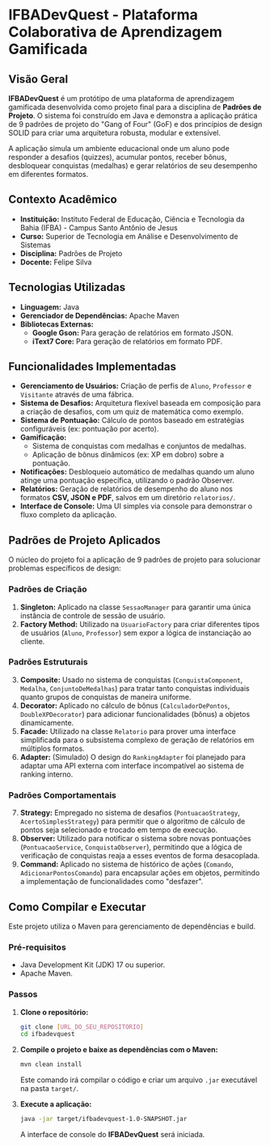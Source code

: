 # IFBADevQuest - Plataforma Colaborativa de Aprendizagem Gamificada

## Visão Geral

**IFBADevQuest** é um protótipo de uma plataforma de aprendizagem gamificada desenvolvida como projeto final para a disciplina de **Padrões de Projeto**. O sistema foi construído em Java e demonstra a aplicação prática de 9 padrões de projeto do "Gang of Four" (GoF) e dos princípios de design SOLID para criar uma arquitetura robusta, modular e extensível.

A aplicação simula um ambiente educacional onde um aluno pode responder a desafios (quizzes), acumular pontos, receber bônus, desbloquear conquistas (medalhas) e gerar relatórios de seu desempenho em diferentes formatos.

## Contexto Acadêmico

* **Instituição:** Instituto Federal de Educação, Ciência e Tecnologia da Bahia (IFBA) - Campus Santo Antônio de Jesus
* **Curso:** Superior de Tecnologia em Análise e Desenvolvimento de Sistemas
* **Disciplina:** Padrões de Projeto
* **Docente:** Felipe Silva

## Tecnologias Utilizadas

* **Linguagem:** Java
* **Gerenciador de Dependências:** Apache Maven
* **Bibliotecas Externas:**
    * **Google Gson:** Para geração de relatórios em formato JSON.
    * **iText7 Core:** Para geração de relatórios em formato PDF.

## Funcionalidades Implementadas

* **Gerenciamento de Usuários:** Criação de perfis de `Aluno`, `Professor` e `Visitante` através de uma fábrica.
* **Sistema de Desafios:** Arquitetura flexível baseada em composição para a criação de desafios, com um quiz de matemática como exemplo.
* **Sistema de Pontuação:** Cálculo de pontos baseado em estratégias configuráveis (ex: pontuação por acerto).
* **Gamificação:**
    * Sistema de conquistas com medalhas e conjuntos de medalhas.
    * Aplicação de bônus dinâmicos (ex: XP em dobro) sobre a pontuação.
* **Notificações:** Desbloqueio automático de medalhas quando um aluno atinge uma pontuação específica, utilizando o padrão Observer.
* **Relatórios:** Geração de relatórios de desempenho do aluno nos formatos **CSV, JSON e PDF**, salvos em um diretório `relatorios/`.
* **Interface de Console:** Uma UI simples via console para demonstrar o fluxo completo da aplicação.

## Padrões de Projeto Aplicados

O núcleo do projeto foi a aplicação de 9 padrões de projeto para solucionar problemas específicos de design:

### Padrões de Criação

1.  **Singleton:** Aplicado na classe `SessaoManager` para garantir uma única instância de controle de sessão de usuário.
2.  **Factory Method:** Utilizado na `UsuarioFactory` para criar diferentes tipos de usuários (`Aluno`, `Professor`) sem expor a lógica de instanciação ao cliente.

### Padrões Estruturais

3.  **Composite:** Usado no sistema de conquistas (`ConquistaComponent`, `Medalha`, `ConjuntoDeMedalhas`) para tratar tanto conquistas individuais quanto grupos de conquistas de maneira uniforme.
4.  **Decorator:** Aplicado no cálculo de bônus (`CalculadorDePontos`, `DoubleXPDecorator`) para adicionar funcionalidades (bônus) a objetos dinamicamente.
5.  **Facade:** Utilizado na classe `Relatorio` para prover uma interface simplificada para o subsistema complexo de geração de relatórios em múltiplos formatos.
6.  **Adapter:** (Simulado) O design do `RankingAdapter` foi planejado para adaptar uma API externa com interface incompatível ao sistema de ranking interno.

### Padrões Comportamentais

7.  **Strategy:** Empregado no sistema de desafios (`PontuacaoStrategy`, `AcertoSimplesStrategy`) para permitir que o algoritmo de cálculo de pontos seja selecionado e trocado em tempo de execução.
8.  **Observer:** Utilizado para notificar o sistema sobre novas pontuações (`PontuacaoService`, `ConquistaObserver`), permitindo que a lógica de verificação de conquistas reaja a esses eventos de forma desacoplada.
9.  **Command:** Aplicado no sistema de histórico de ações (`Comando`, `AdicionarPontosComando`) para encapsular ações em objetos, permitindo a implementação de funcionalidades como "desfazer".

## Como Compilar e Executar

Este projeto utiliza o Maven para gerenciamento de dependências e build.

### Pré-requisitos

* Java Development Kit (JDK) 17 ou superior.
* Apache Maven.

### Passos

1.  **Clone o repositório:**
    ```bash
    git clone [URL_DO_SEU_REPOSITORIO]
    cd ifbadevquest
    ```

2.  **Compile o projeto e baixe as dependências com o Maven:**
    ```bash
    mvn clean install
    ```
    Este comando irá compilar o código e criar um arquivo `.jar` executável na pasta `target/`.

3.  **Execute a aplicação:**
    ```bash
    java -jar target/ifbadevquest-1.0-SNAPSHOT.jar
    ```
    A interface de console do **IFBADevQuest** será iniciada.
